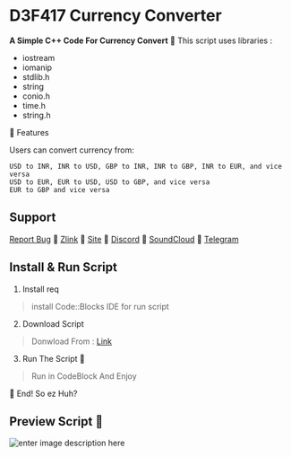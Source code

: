 # **D3F417 Currency Converter**

**A Simple C++ Code For Currency Convert**
🥷 This script uses libraries :

 - iostream
 - iomanip
 - stdlib.h
 - string
 - conio.h
 - time.h
 - string.h

🥷 Features

Users can convert currency from:

    USD to INR, INR to USD, GBP to INR, INR to GBP, INR to EUR, and vice versa
    USD to EUR, EUR to USD, USD to GBP, and vice versa
    EUR to GBP and vice versa

## Support

[Report Bug](mrrobotha3@gmail.com) 🥷 [Zlink](https://zil.ink/d3f417) 🥷 [Site](https://d3f417.site) 🥷 [Discord](https://discord.com/users/755142355400786006) 🥷 [SoundCloud](https://soundcloud.com/d3f417) 🥷 [Telegram](https://t.me/ItzSabine)
## Install & Run Script

 1. Install req

> install Code::Blocks IDE for run script

2. Download Script

> Donwload  From : [Link](https://github.com/mss-d3f417/Currency-Converter.git)

 3. Run The Script 🥷

> Run in CodeBlock And Enjoy

🥷 End! So ez Huh? 

## Preview Script 🥷

![enter image description here](https://s8.uupload.ir/files/im22222age_yd89.png)
